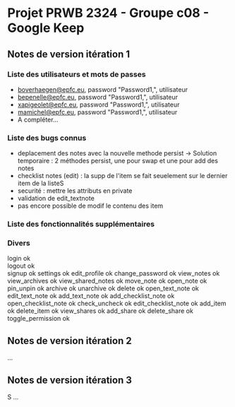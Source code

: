 # Projet PRWB 2324 - Groupe c08 - Google Keep

## Notes de version itération 1 

  


### Liste des utilisateurs et mots de passes

  * boverhaegen@epfc.eu, password "Password1,", utilisateur
  * bepenelle@epfc.eu, password "Password1,", utilisateur
  * xapigeolet@epfc.eu, password "Password1,", utilisateur
  * mamichel@epfc.eu, password "Password1,", utilisateur
  * A compléter...

### Liste des bugs connus

  * deplacement des notes avec la nouvelle methode persist -> Solution temporaire : 2 méthodes persist, une pour swap et une pour add des notes
  * checklist notes (edit) : la supp de l'item se fait seuelement sur le dernier item de la listeS
  * securité : mettre les attributs en private 
  * validation de edit_textnote
  * pas encore possible de modif le contenu des item 

### Liste des fonctionnalités supplémentaires

### Divers

login               ok                
logout              ok                  
signup              ok
settings            ok
edit_profile        ok
change_password     ok
view_notes          ok
view_archives       ok
view_shared_notes   ok
move_note           ok
open_note           ok
pin_unpin           ok
archive             ok
unarchive           ok
delete              ok
open_text_note      ok
edit_text_note      ok
add_text_note       ok
add_checklist_note  ok
open_checklist_note ok
check_uncheck       ok
edit_checklist_note ok
add_item            ok
delete_item         ok
view_shares         ok 
add_share           ok
delete_share        ok
toggle_permission   ok

## Notes de version itération 2

...

## Notes de version itération 3 
S
...
